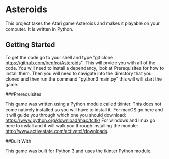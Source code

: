 # Asteroids

This project takes the Atari game Asteroids and makes it playable on your computer.  It is written in Python.

## Getting Started

To get the code go to your shell and type "git clone https://github.com/irenfro/Asteroids".  This will prvide you with all of the code.  You will need to install a dependancy, look at Prerequisites for how to install them.  Then you will need to navigate into the directory that you cloned and then run the command "python3 main.py" this will will start the game.

###Prerequisites

This game was written using a Python module called tkinter. This does not come natively installed so you will have to install it.  For macOS go here and it will guide you through which one you should download: https://www.python.org/download/mac/tcltk/  For windows and linux go here to install and it will walk you through installing the module: http://www.activestate.com/activetcl/downloads.

##Built With

This game was built for Python 3 and uses the tkinter Python module.
